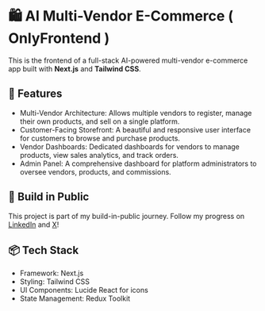 # 🛍️ AI Multi-Vendor E-Commerce ( OnlyFrontend )

This is the frontend of a full-stack AI-powered multi-vendor e-commerce app built with **Next.js** and **Tailwind CSS**.

## 🚀 Features
- Multi-Vendor Architecture: Allows multiple vendors to register, manage their own products, and sell on a single platform.
- Customer-Facing Storefront: A beautiful and responsive user interface for customers to browse and purchase products.
- Vendor Dashboards: Dedicated dashboards for vendors to manage products, view sales analytics, and track orders.
- Admin Panel: A comprehensive dashboard for platform administrators to oversee vendors, products, and commissions.

## 🧠 Build in Public
This project is part of my build-in-public journey. Follow my progress on [LinkedIn](your-link) and [X](your-link)!

## 📦 Tech Stack
- Framework: Next.js
- Styling: Tailwind CSS
- UI Components: Lucide React for icons
- State Management: Redux Toolkit
